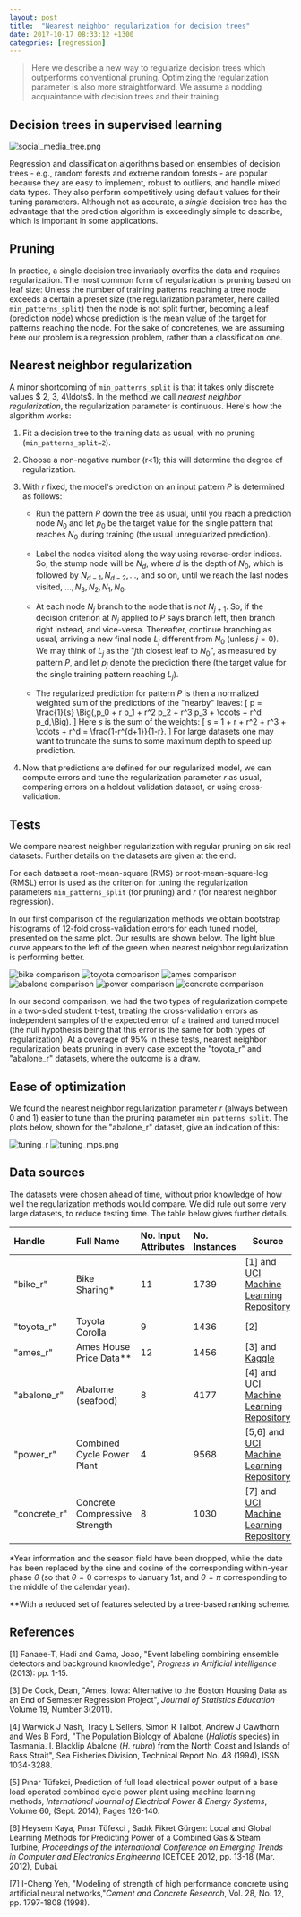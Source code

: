 ```yaml
---
layout: post
title:  "Nearest neighbor regularization for decision trees"
date: 2017-10-17 08:33:12 +1300
categories: [regression]
---
```


> Here we describe a new way to regularize decision trees which
> outperforms conventional pruning. Optimizing the regularization
> parameter is also more straightforward. We
> assume a nodding acquaintance with decision trees and their
> training.

## Decision trees in supervised learning

![social_media_tree.png]({{base.url}}/assets/social_media_tree.png)

Regression and classification
algorithms based on ensembles of decision trees - e.g., random forests
and extreme random forests - are popular because they are easy to
implement, robust to outliers, and handle mixed data types. They also
perform competitively using default values for their tuning
parameters. Although not as accurate, a *single* decision tree has the
advantage that the prediction algorithm is exceedingly simple to
describe, which is important in some applications.

## Pruning
In practice, a single decision tree invariably overfits the
data and requires regularization. The most common form of
regularization is pruning based on leaf size: Unless the number of
training patterns reaching a tree node exceeds a certain a preset size
(the regularization parameter, here called `min_patterns_split`) then
the node is not split further, becoming a leaf (prediction node) whose
prediction is the mean value of the target for patterns reaching the
node. For the sake of concretenes, we are assuming here our problem is a
regression problem, rather than a classification one.

## Nearest neighbor regularization
A minor shortcoming of `min_patterns_split` is that it takes only discrete
values $ 2, 3, 4\ldots$. In the method we call *nearest neighbor
regularization*, the regularization parameter is continuous. Here's how
the algorithm works:

1. Fit a decision tree to the training data as usual, with no pruning
(`min_patterns_split=2`).

2. Choose a non-negative number \(r<1\); this will determine the
degree of regularization.

3. With $r$ fixed, the  model's prediction on an input pattern $P$ is
determined as follows:

    - Run the pattern $P$ down the tree as usual, until you reach
      a  prediction node $N_0$ and let $p_0$ be the
      target value for the single pattern that reaches $N_0$
      during training (the usual unregularized prediction).

    - Label the nodes visited along the way using reverse-order
      indices. So, the stump node will be $N_d$, where $d$ is
      the depth of $N_0$, which is followed by $N_{d-1},
      N_{d-2},\ldots,$ and so on, until we reach the last nodes
      visited, $\ldots, N_3,N_2,N_1,N_0$.

   - At each node $N_j$ branch to the node that is *not*
     $N_{j+1}$. So, if the decision criterion at $N_j$ applied to $P$
     says branch left, then branch right instead, and vice-versa. Thereafter,
     continue branching as usual, arriving a new final node
     $L_j$ different from $N_0$ (unless $j=0$). We may think of $L_j$ as
     the "$j$th closest leaf to $N_0$", as measured by pattern
     $P$, and let $p_j$ denote the prediction there (the
     target value for  the single training pattern reaching $L_j$).

    - The regularized prediction for pattern $P$ is then a normalized weighted
    sum of the predictions of  the "nearby" leaves:
    \[
      p = \frac{1}{s} \Big(\,p_0 +  r p_1 + r^2 p_2 + r^3 p_3 + \cdots + r^d p_d\,\Big).
    \]
    Here $s$ is the sum of the weights:
    \[
       s = 1 + r + r^2 + r^3 + \cdots + r^d = \frac{1-r^{d+1}}{1-r}.
    \]
    For large datasets one may want to truncate the sums to some
    maximum depth to speed up prediction.

4. Now that predictions are defined for our regularized model, we can compute
    errors and tune the regularization parameter $r$ as usual,
    comparing errors on a holdout validation dataset, or using
    cross-validation.

## Tests
We compare nearest neighbor regularization with regular pruning on
six real datasets. Further details
on the datasets are given at the end.

For each dataset a root-mean-square (RMS) or root-mean-square-log
(RMSL) error is used as the criterion for tuning the regularization
parameters `min_patterns_split` (for pruning) and $r$ (for nearest
neighbor regression). 

In our first comparison of the regularization methods
we obtain bootstrap histograms of 12-fold cross-validation errors
for each tuned model, presented on the same plot.  Our results are shown
below. The light blue curve appears to the left of the green when nearest neighbor regularization is performing better.

![bike comparison]({{base.url}}/assets/bike_r.png)
![toyota comparison]({{base.url}}/assets/toyota_r.png) 
![ames comparison]({{base.url}}/assets/ames_r.png)
![abalone comparison]({{base.url}}/assets/abalone_r.png)
![power comparison]({{base.url}}/assets/power_r.png)
![concrete comparison]({{base.url}}/assets/concrete_r.png)

In our second comparison, we had the two types of regularization
compete in a two-sided student t-test, treating the cross-validation
errors as independent samples of the expected error of a trained and
tuned model (the null hypothesis being that this error is the same for
both types of regularization). At a coverage of 95% in these tests,
nearest neighbor regularization beats pruning in every case except the
"toyota_r" and "abalone_r" datasets, where the outcome is a draw.

## Ease of optimization
We found the nearest neighbor regularization
parameter $r$ (always between 0 and 1) easier to tune than the
pruning parameter `min_patterns_split`. The plots below, shown for the
"abalone_r" dataset, give an indication of this:

![tuning_r]({{base.url}}/assets/tuning_r.png)
![tuning_mps.png]({{base.url}}/assets/tuning_mps.png)

## Data sources
The datasets were chosen ahead of time, without prior
knowledge of how well the regularization methods would compare. We did
rule out some very large datasets, to reduce testing time. The table
below gives further details.

Handle    | Full Name                  | No. Input Attributes | No. Instances | Source
:---------|:---------------------------|:---------------------|:--------------|-------
"bike_r"  | Bike Sharing*              | 11                   | 1739          | [1] and [UCI Machine Learning Repository](https://archive.ics.uci.edu/ml/datasets/bike+sharing+dataset)
"toyota_r"| Toyota Corolla             | 9                    | 1436          | [2]
"ames_r"  | Ames House Price Data**    | 12                   | 1456          | [3] and [Kaggle](https://www.kaggle.com/c/house-prices-advanced-regression-techniques/data)
"abalone_r"| Abalome (seafood)          | 8                    | 4177          | [4] and [UCI Machine Learning Repository](https://archive.ics.uci.edu/ml/datasets/abalone)
"power_r" | Combined Cycle Power Plant | 4                    | 9568          | [5,6] and [UCI Machine Learning Repository](https://archive.ics.uci.edu/ml/datasets/Combined+Cycle+Power+Plant)
"concrete_r"   | Concrete Compressive Strength | 8 | 1030 | [7] and [UCI Machine Learning Repository](https://archive.ics.uci.edu/ml/datasets/Concrete+Compressive+Strength)

*Year information and the season field have been dropped, while the
date has been replaced by the sine and cosine of the corresponding
within-year phase $\theta$ (so that $\theta=0$ corresps to
January 1st, and $\theta=\pi$ corresponding to the middle of the
calendar year).

**With a reduced set of features selected by a tree-based ranking scheme.

## References

[1] Fanaee-T, Hadi and Gama, Joao, "Event labeling combining ensemble detectors and background knowledge", *Progress in Artificial Intelligence* (2013): pp. 1-15. 

[3] De Cock, Dean, "Ames, Iowa: Alternative to the Boston Housing Data as an End of Semester Regression Project", *Journal of Statistics Education* Volume 19, Number 3(2011).

[4] Warwick J Nash, Tracy L Sellers, Simon R Talbot, Andrew J Cawthorn and Wes B Ford,
"The Population Biology of Abalone (_Haliotis_ species) in Tasmania. I. Blacklip Abalone (_H. rubra_) from the North Coast and Islands of Bass Strait", 
Sea Fisheries Division, Technical Report No. 48 (1994), ISSN 1034-3288.

[5] Pınar Tüfekci, Prediction of full load electrical power output of a base load operated combined cycle power plant using machine learning methods, *International Journal of Electrical Power & Energy Systems*, Volume 60, (Sept. 2014), Pages 126-140.

[6] Heysem Kaya, Pınar Tüfekci , Sadık Fikret Gürgen: Local and Global Learning Methods for Predicting Power of a Combined Gas & Steam Turbine, *Proceedings of the International Conference on Emerging Trends in Computer and Electronics Engineering* ICETCEE 2012, pp. 13-18 (Mar. 2012), Dubai.

[7] I-Cheng Yeh, "Modeling of strength of high performance concrete using artificial neural networks,"*Cement and Concrete Research*, Vol. 28, No. 12, pp. 1797-1808 (1998).
